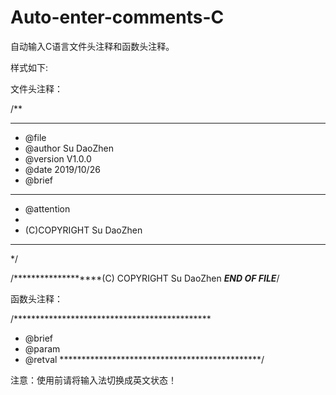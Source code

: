 # Auto-enter-comments-C
自动输入C语言文件头注释和函数头注释。

样式如下:

文件头注释：

/**
******************************************************************************
* @file  
* @author  Su DaoZhen
* @version  V1.0.0 
* @date  2019/10/26
* @brief  
******************************************************************************
* @attention
* 
* (C)COPYRIGHT Su DaoZhen
******************************************************************************
*/





/*******************(C) COPYRIGHT Su DaoZhen *********END OF FILE*********/

函数头注释：

/*********************************************
* @brief  
* @param  
* @retval 
**********************************************/

注意：使用前请将输入法切换成英文状态！
